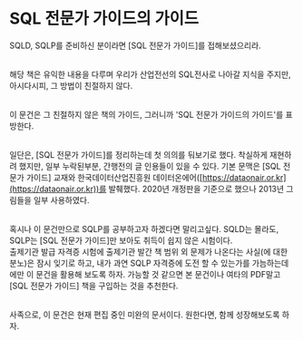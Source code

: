 # SQL 전문가 가이드의 가이드

SQLD, SQLP를 준비하신 분이라면 [SQL 전문가 가이드]를 접해보셨으리라.<br><br>

해당 책은 유익한 내용을 다루며 우리가 산업전선의 SQL전사로 나아갈 지식을 주지만, 아시다시피, 그 방법이 친절하지 않다.<br><br>

이 문건은 그 친절하지 않은 책의 가이드, 그러니까 'SQL 전문가 가이드의 가이드'를 표방한다.<br><br>

일단은, [SQL 전문가 가이드]를 정리하는데 첫 의의를 둬보기로 했다. 착실하게 재현하려 했지만, 일부 누락된부분, 간행전의 글 인용들이 있을 수 있다. 기본 문맥은 [SQL 전문가 가이드] 교재와 한국데이터산업진흥원 데이터온에어([https://dataonair.or.kr](https://dataonair.or.kr))를 발췌했다. 2020년 개정판을 기준으로 했으나 2013년 그림들을 일부 사용하였다.<br><br>

혹시나 이 문건만으로 SQLP를 공부하고자 하겠다면 말리고싶다. SQLD는 몰라도, SQLP는 [SQL 전문가 가이드]만 보아도 취득이 쉽지 않은 시험이다.<br>
출제기관 발급 자격증 시험에 출제기관 발간 책 범위 외 문제가 나온다는 사실(에 대한 분노)은 잠시 잊기로 하고, 내가 과연 SQLP 자격증에 도전 할 수 있는가를 가늠하는데에만 이 문건을 활용해 보도록 하자. 가능할 것 같으면 본 문건이나 여타의 PDF말고 [SQL 전문가 가이드] 책을 구입하는 것을 추천한다.<br><br>

사족으로, 이 문건은 현재 편집 중인 미완의 문서이다. 원한다면, 함께 성장해보도록 하자.